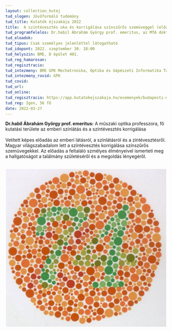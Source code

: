 ```yaml
---
layout: collection_kutej
tud_slogen: Jövőformáló tudomány
tud_title: Kutatók éjszakája 2022
title:  A színtévesztés oka és korrigálása színszűrős szemüveggel (előadás)
tud_programfelelos: Dr.habil Ábrahám György prof. emeritus, az MTA doktora
tud_eloadok:
tud_tipus: Csak személyes jelenléttel látogatható
tud_idopont: 2022. szeptember 30. 18:00
tud_helyszin: BME, D épület 401.
tud_reg_hamarosan:
tud_regisztracio:
tud_intezmeny: BME GPK Mechatronika, Optika és Gépészeti Informatika Tanszék
tud_intezmeny_rovid: GPK
tud_covid:
tud_url:
tud_online:
tud_regisztracio: https://app.kutatokejszakaja.hu/esemenyek/budapesti-muszaki-es-gazdasagtudomanyi-egyetem/a-szintevesztes-oka-es-korrigalasa-szinszuros-szemuveggel-1
tud_reg: Igen, 56 fő
date: 2022-03-27
---
```


<b> Dr.habil Ábrahám György prof. emeritus:</b> A műszaki optika professzora, fő kutatási területe az emberi színlátás és a színtévesztés korrigálása
<br><br>
 Vetített képes előadás az emberi látásról, a színlátásról és a zíntévesztésről. Magyar világszabadalom lett a színtévesztés korrigálása színszűrős szemüvegekkel. Az előadás a feltaláló szmélyes élményeivel ismerteti meg a hallgatóságot a találmány születéséről és a megoldás lényegéről.
 
 <br>
<img src="images/szintevesztes.png" max-width="500" class="center"> 